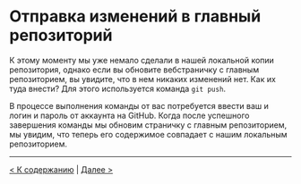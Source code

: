 # Отправка изменений в главный репозиторий

К этому моменту мы уже немало сделали в нашей локальной копии репозитория, однако если вы обновите веб­страничку с главным репозиторием, вы увидите, что в нем никаких изменений нет. Как их туда внести? Для этого используется команда `git push`.

В процессе выполнения команды от вас потребуется ввести ваш и логин и пароль от аккаунта на GitHub. Когда после успешного завершения команды мы обновим страничку с главным репозиторием, мы увидим, что теперь его содержимое совпадает с нашим локальным репозиторием.

--- 

[< К содержанию](./README.md) | [Далее >](./04_4_getting_changes.md)